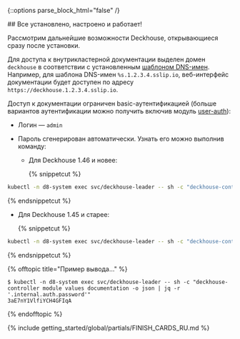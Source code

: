 <script type="text/javascript" src='{{ assets["getting-started.js"].digest_path }}'></script>
<script type="text/javascript" src='{{ assets["getting-started-finish.js"].digest_path }}'></script>
<script type="text/javascript" src='{{ assets["bcrypt.js"].digest_path }}'></script>

{::options parse_block_html="false" /}

<div markdown="1">
## Все установлено, настроено и работает!

Рассмотрим дальнейшие возможности Deckhouse, открывающиеся сразу после установки.

Для доступа к внутрикластерной документации выделен домен `deckhouse` в соответствии с установленным [шаблоном DNS-имен](../../documentation/v1/deckhouse-configure-global.html#parameters-modules-publicdomaintemplate). Например, для шаблона DNS-имен `%s.1.2.3.4.sslip.io`, веб-интерфейс документации будет доступен по адресу `https://deckhouse.1.2.3.4.sslip.io`.

Доступ к документации ограничен basic-аутентификацией (больше вариантов аутентификации можно получить включив модуль [user-auth](../../documentation/v1/modules/150-user-authn/)):  
- Логин — `admin`
- Пароль сгенерирован автоматически. Узнать его можно выполнив команду:

  - Для Deckhouse 1.46 и новее:

    {% snippetcut %}
```bash
kubectl -n d8-system exec svc/deckhouse-leader -- sh -c "deckhouse-controller module values documentation -o json | jq -r '.internal.auth.password'"
```
{% endsnippetcut %}

  - Для Deckhouse 1.45 и старее:
    
    {% snippetcut %}
```bash
kubectl -n d8-system exec svc/deckhouse-leader -- sh -c "deckhouse-controller module values deckhouse-web -o json | jq -r '.deckhouseWeb.internal.auth.password'"
```
{% endsnippetcut %}

  {% offtopic title="Пример вывода..." %}
```
$ kubectl -n d8-system exec svc/deckhouse-leader -- sh -c "deckhouse-controller module values documentation -o json | jq -r '.internal.auth.password'" 
3aE7nY1VlfiYCH4GFIqA
```
  {% endofftopic %}
</div>

{% include getting_started/global/partials/FINISH_CARDS_RU.md %}
